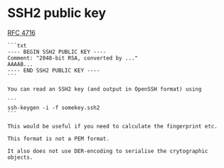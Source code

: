 # SSH2 public key

[RFC 4716](https://datatracker.ietf.org/doc/html/rfc4716)

~~~admonish example title="Example: SSH2 public key"
```txt
---- BEGIN SSH2 PUBLIC KEY ----
Comment: "2048-bit RSA, converted by ..."
AAAAB...
---- END SSH2 PUBLIC KEY ----
```
~~~

~~~admonish tip
You can read an SSH2 key (and output in OpenSSH format) using

```
ssh-keygen -i -f somekey.ssh2
```

This would be useful if you need to calculate the fingerprint etc. 
~~~

~~~admonish warning title="Like PEM but not PEM"
This format is not a PEM format.

It also does not use DER-encoding to serialise the crytographic objects.
~~~
